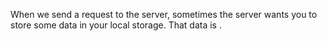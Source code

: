 When we send a request to the server, sometimes the server wants you to store some data in your local storage. That data is .